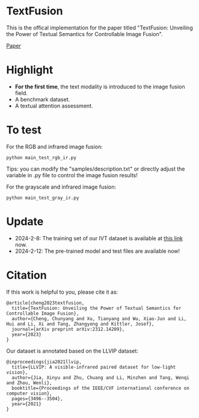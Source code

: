 # TextFusion
This is the offical implementation for the paper titled "TextFusion: Unveiling the Power of Textual Semantics for Controllable Image Fusion". 

[Paper](https://arxiv.org/abs/2312.14209)

# Highlight
- **For the first time**, the text modality is introduced to the image fusion field.
- A benchmark dataset.
- A textual attention assessment.

# To test
For the RGB and infrared image fusion:
```
python main_test_rgb_ir.py
```
Tips: you can modify the "samples/description.txt" or directly adjust the variable in .py file to control the image fusion results!

For the grayscale and infrared image fusion:

```
python main_test_gray_ir.py
```

# Update
- 2024-2-8: The training set of our IVT dataset is available at [this link](https://drive.google.com/file/d/1poc5sWwAY63zNnxlTAPSJZLNml75k6aK/view?usp=sharing) now.
- 2024-2-12: The pre-trained model and test files are available now!

# Citation
If this work is helpful to you, please cite it as:
```
@article{cheng2023textfusion,
  title={TextFusion: Unveiling the Power of Textual Semantics for Controllable Image Fusion},
  author={Cheng, Chunyang and Xu, Tianyang and Wu, Xiao-Jun and Li, Hui and Li, Xi and Tang, Zhangyong and Kittler, Josef},
  journal={arXiv preprint arXiv:2312.14209},
  year={2023}
}
```

Our dataset is annotated based on the LLVIP dataset:
```
@inproceedings{jia2021llvip,
  title={LLVIP: A visible-infrared paired dataset for low-light vision},
  author={Jia, Xinyu and Zhu, Chuang and Li, Minzhen and Tang, Wenqi and Zhou, Wenli},
  booktitle={Proceedings of the IEEE/CVF international conference on computer vision},
  pages={3496--3504},
  year={2021}
}
```
